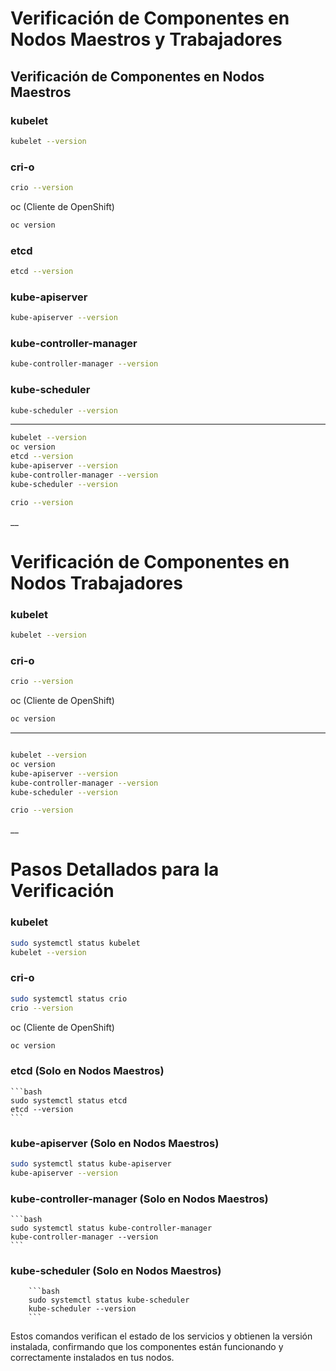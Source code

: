 # Verificación de Componentes en Nodos Maestros y Trabajadores

## Verificación de Componentes en Nodos Maestros

### kubelet

```bash
kubelet --version
```

### cri-o

```bash
crio --version
```

oc (Cliente de OpenShift)

```bash
oc version
```

### etcd

```bash
etcd --version
```

### kube-apiserver

```bash
kube-apiserver --version
```

### kube-controller-manager

```bash
kube-controller-manager --version
```

### kube-scheduler

```bash
kube-scheduler --version
```

___

```bash
kubelet --version
oc version
etcd --version
kube-apiserver --version
kube-controller-manager --version
kube-scheduler --version

crio --version
```
__

# Verificación de Componentes en Nodos Trabajadores

### kubelet

```bash
kubelet --version
```

### cri-o

```bash
crio --version
```

oc (Cliente de OpenShift)

```bash
oc version
```

___

```bash

kubelet --version
oc version
kube-apiserver --version
kube-controller-manager --version
kube-scheduler --version

crio --version
```

__




# Pasos Detallados para la Verificación

### kubelet

```bash
sudo systemctl status kubelet
kubelet --version
```

### cri-o

```bash
sudo systemctl status crio
crio --version
```

oc (Cliente de OpenShift)

```bash
oc version
```

### etcd (Solo en Nodos Maestros)
    
    ```bash
    sudo systemctl status etcd
    etcd --version
    ```


### kube-apiserver (Solo en Nodos Maestros)

```bash
sudo systemctl status kube-apiserver
kube-apiserver --version
```

### kube-controller-manager (Solo en Nodos Maestros)
    
    ```bash
    sudo systemctl status kube-controller-manager
    kube-controller-manager --version
    ```

### kube-scheduler (Solo en Nodos Maestros)
        
        ```bash
        sudo systemctl status kube-scheduler
        kube-scheduler --version
        ```

Estos comandos verifican el estado de los servicios y obtienen la versión instalada, confirmando que los componentes están funcionando y correctamente instalados en tus nodos.


